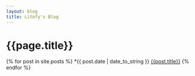 ```yaml
---
layout: blog
title: Litefy's Blog
---
```

{{page.title}}
=

{% for post in site.posts %}
*{{ post.date | date_to_string }} [{{post.title}}]({{site.baseurl}}{{post.url}})
{% endfor %}